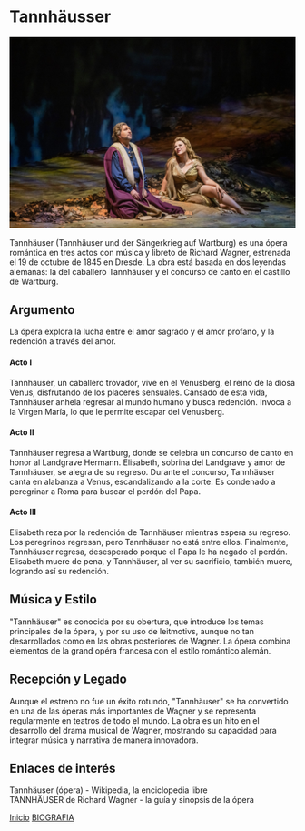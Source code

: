 
# **Tannhäusser** 

![imagen](tannhausser.jpg)

Tannhäuser (Tannhäuser und der Sängerkrieg auf Wartburg) es una ópera romántica en tres actos con música y libreto de Richard Wagner, estrenada el 19 de octubre de 1845 en Dresde. La obra está basada en dos leyendas alemanas: la del caballero Tannhäuser y el concurso de canto en el castillo de Wartburg.

## Argumento

La ópera explora la lucha entre el amor sagrado y el amor profano, y la redención a través del amor.

#### Acto I  
Tannhäuser, un caballero trovador, vive en el Venusberg, el reino de la diosa Venus, disfrutando de los placeres sensuales.
Cansado de esta vida, Tannhäuser anhela regresar al mundo humano y busca redención.
Invoca a la Virgen María, lo que le permite escapar del Venusberg.

#### Acto II  

Tannhäuser regresa a Wartburg, donde se celebra un concurso de canto en honor al Landgrave Hermann.
Elisabeth, sobrina del Landgrave y amor de Tannhäuser, se alegra de su regreso.
Durante el concurso, Tannhäuser canta en alabanza a Venus, escandalizando a la corte.
Es condenado a peregrinar a Roma para buscar el perdón del Papa.

#### Acto III

Elisabeth reza por la redención de Tannhäuser mientras espera su regreso.
Los peregrinos regresan, pero Tannhäuser no está entre ellos.
Finalmente, Tannhäuser regresa, desesperado porque el Papa le ha negado el perdón.
Elisabeth muere de pena, y Tannhäuser, al ver su sacrificio, también muere, logrando así su redención.

## Música y Estilo

"Tannhäuser" es conocida por su obertura, que introduce los temas principales de la ópera, y por su uso de leitmotivs, aunque no tan desarrollados como en las obras posteriores de Wagner. La ópera combina elementos de la grand opéra francesa con el estilo romántico alemán.

## Recepción y Legado

Aunque el estreno no fue un éxito rotundo, "Tannhäuser" se ha convertido en una de las óperas más importantes de Wagner y se representa regularmente en teatros de todo el mundo. La obra es un hito en el desarrollo del drama musical de Wagner, mostrando su capacidad para integrar música y narrativa de manera innovadora.  


## Enlaces de interés 

Tannhäuser (ópera) - Wikipedia, la enciclopedia libre  
TANNHÄUSER de Richard Wagner - la guía y sinopsis de la ópera  

 [Inicio](README.md)  [BIOGRAFIA](biografia.md) 